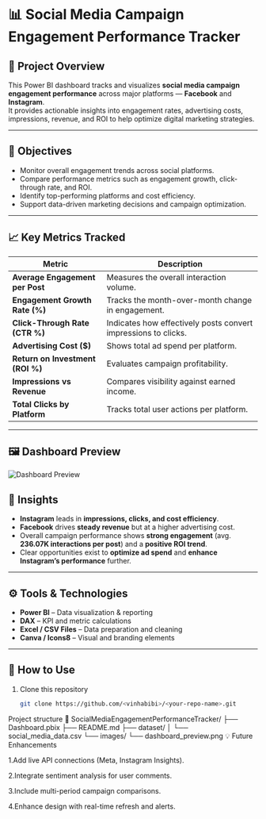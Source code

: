 # 📊 Social Media Campaign Engagement Performance Tracker

## 🧠 Project Overview  
This Power BI dashboard tracks and visualizes **social media campaign engagement performance** across major platforms — **Facebook** and **Instagram**.  
It provides actionable insights into engagement rates, advertising costs, impressions, revenue, and ROI to help optimize digital marketing strategies.

---

## 🎯 Objectives
- Monitor overall engagement trends across social platforms.  
- Compare performance metrics such as engagement growth, click-through rate, and ROI.  
- Identify top-performing platforms and cost efficiency.  
- Support data-driven marketing decisions and campaign optimization.

---

## 📈 Key Metrics Tracked
| Metric | Description |
|--------|--------------|
| **Average Engagement per Post** | Measures the overall interaction volume. |
| **Engagement Growth Rate (%)** | Tracks the month-over-month change in engagement. |
| **Click-Through Rate (CTR %)** | Indicates how effectively posts convert impressions to clicks. |
| **Advertising Cost ($)** | Shows total ad spend per platform. |
| **Return on Investment (ROI %)** | Evaluates campaign profitability. |
| **Impressions vs Revenue** | Compares visibility against earned income. |
| **Total Clicks by Platform** | Tracks total user actions per platform. |

---

## 🖼️ Dashboard Preview  
![Dashboard Preview](images/dashboard_preview.png)



## 🧩 Insights
- **Instagram** leads in **impressions, clicks, and cost efficiency**.  
- **Facebook** drives **steady revenue** but at a higher advertising cost.  
- Overall campaign performance shows **strong engagement** (avg. **236.07K interactions per post**) and a **positive ROI trend**.  
- Clear opportunities exist to **optimize ad spend** and **enhance Instagram’s performance** further.

---

## ⚙️ Tools & Technologies
- **Power BI** – Data visualization & reporting  
- **DAX** – KPI and metric calculations  
- **Excel / CSV Files** – Data preparation and cleaning  
- **Canva / Icons8** – Visual and branding elements  

---

## 🚀 How to Use
1. Clone this repository  
   ```bash
   git clone https://github.com/<vinhabibi>/<your-repo-name>.git
  Project structure
  📁 SocialMediaEngagementPerformanceTracker/
├── Dashboard.pbix
├── README.md
├── dataset/
│   └── social_media_data.csv
└── images/
    └── dashboard_preview.png
    💡 Future Enhancements

1.Add live API connections (Meta, Instagram Insights).

2.Integrate sentiment analysis for user comments.

3.Include multi-period campaign comparisons.

4.Enhance design with real-time refresh and alerts.


